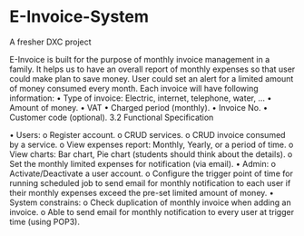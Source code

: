 # E-Invoice-System
A fresher DXC project

E-Invoice is built for the purpose of monthly invoice management in a family. It helps us to have an overall report of monthly expenses so that user could make plan to save money. User could set an alert for a limited amount of money consumed every month. Each invoice will have following information: 
•	Type of invoice: Electric, internet, telephone, water, ... 
•	Amount of money. 
•	VAT 
•	Charged period (monthly). 
•	Invoice No. 
•	Customer code (optional). 
3.2	Functional Specification 

•	Users: 
o	Register account. 
o	CRUD services. 
o	CRUD invoice consumed by a service. 
o	View expenses report: Monthly, Yearly, or a period of time. 
o	View charts: Bar chart, Pie chart (students should think about the details). 
o	Set the monthly limited expenses for notification (via email). 
•	Admin: 
o	Activate/Deactivate a user account. 
o	Configure the trigger point of time for running scheduled job to send email for monthly notification to each user if their monthly expenses exceed the pre-set limited amount of money. 
•	System constrains: 
o	Check duplication of monthly invoice when adding an invoice. 
o	Able to send email for monthly notification to every user at trigger time (using POP3). 

